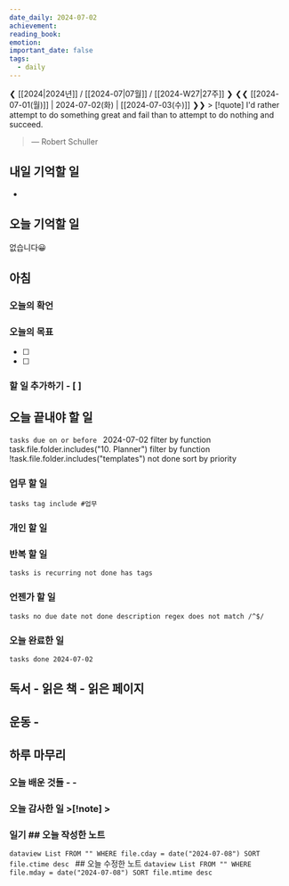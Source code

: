 ```yaml
---
date_daily: 2024-07-02
achievement: 
reading_book: 
emotion: 
important_date: false
tags:
  - daily
---
```

❮ [[2024|2024년]] / [[2024-07|07월]] / [[2024-W27|27주]] ❯
❮❮ [[2024-07-01(월)]] | 2024-07-02(화) | [[2024-07-03(수)]] ❯❯ > [!quote] I'd rather attempt to do something great and fail than to attempt to do nothing and succeed.
> — Robert Schuller 
## 내일 기억할 일 
-
## 오늘 기억할 일 
없습니다😀 
## 아침 
### 오늘의 확언 
### 오늘의 목표 
- [ ] 
- [ ] 
### 할 일 추가하기 - [ ] 
## 오늘 끝내야 할 일 
```tasks due on or before ```
2024-07-02 filter by function task.file.folder.includes("10. Planner") filter by function !task.file.folder.includes("templates") not done sort by priority

### 업무 할 일 
```tasks tag include #업무 ``` 
### 개인 할 일 
### 반복 할 일 
```tasks is recurring not done has tags ``` 
### 언젠가 할 일
```tasks no due date not done description regex does not match /^$/ ```
### 오늘 완료한 일 
```tasks done 2024-07-02 ``` 
## 독서 - 읽은 책 - 읽은 페이지 
## 운동 - 
## 하루 마무리 
### 오늘 배운 것들 - - 
### 오늘 감사한 일 >[!note] > 
### 일기 ## 오늘 작성한 노트 
```dataview List FROM "" WHERE file.cday = date("2024-07-08") SORT file.ctime desc ``` ## 오늘 수정한 노트 ```dataview List FROM "" WHERE file.mday = date("2024-07-08") SORT file.mtime desc ```